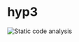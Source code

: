 # hyp3
![Static code analysis](https://github.com/asfadmin/hyp3/workflows/Static%20code%20analysis/badge.svg)
